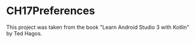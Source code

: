 # CH17Preferences
This project was taken from the book "Learn Android Studio 3 with Kotlin" by Ted Hagos.
